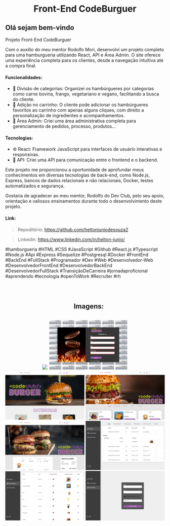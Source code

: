 <h1 align="center">Front-End CodeBurguer</h1>

<h2>Olá sejam bem-vindo</h2>

<p>Projeto Front-End CodeBurguer</p>
<p>Com o auxílio do meu mentor Rodolfo Mori, desenvolvi um projeto completo para uma hamburgueria utilizando React, API e Área Admin. O site oferece uma experiência completa para os clientes, desde a navegação intuitiva até a compra final.</p>

<h4>Funcionalidades:</h4>
<ul>
<li>🌮 Divisão de categorias: Organizei os hambúrgueres por categorias como carne bovina, frango, vegetariano e vegano, facilitando a busca do cliente.</li>
<li>🛒 Adição no carrinho: O cliente pode adicionar os hambúrgueres favoritos ao carrinho com apenas alguns cliques, com direito a personalização de ingredientes e acompanhamentos.</li>
<li>🔐 Área Admin: Criei uma área administrativa completa para gerenciamento de pedidos, processo, produtos...</li>
</ul>

<h4>Tecnologias:</h4>
<ul>
<li>⚙ React: Framework JavaScript para interfaces de usuário interativas e responsivas.</li>
<li>🔧 API: Criei uma API para comunicação entre o frontend e o backend.</li>
</ul>

<p>
Este projeto me proporcionou a oportunidade de aprofundar meus conhecimentos em diversas tecnologias de back-end, como Node.js, Express, bancos de dados relacionais e não relacionais, Docker, testes automatizados e segurança.</p>
<p>
Gostaria de agradecer ao meu mentor, Rodolfo do Dev Club, pelo seu apoio, orientação e valiosos ensinamentos durante todo o desenvolvimento deste projeto.</p>

<h4>Link:</h4>

>Repoditório: https://github.com/heltonjuniodesouza2

>Linkedin: https://www.linkedin.com/in/helton-junio/

<p>
#hamburgueria #HTML #CSS #JavaScript #Github #React.js #Typescript #Node.js #Api #Express #Sequelize #Postgresql #Docker #FrontEnd #BackEnd #FullStack #Programador #Dev #Web #Desenvolvedor-Web #DesenvolvedorFrontEnd #DesenvolvedorBackEnd #DesenvolvedorFullStack #TransiçãoDeCarreira #jornadaproficional #aprendendo #tecnologia #openToWork #Recruiter #rh</p>
<br>

<div id="user-content-toc">
  <ul align="center">
    <h2 style="display: inline-block">Imagens:</h2>
  </ul>
</div>

<div align="center"> 
  <img src="./src/img/git-1.png" width="250px">
  <img src="./src/img/git-2.png" width="250px">
  <img src="./src/img/git-3.png" width="250px">
  <img src="./src/img/git-4.png" width="250px">
  <img src="./src/img/git-5.png" width="250px">
  <img src="./src/img/git-6.png" width="250px">
  <img src="./src/img/git-7.png" width="250px">
  <img src="./src/img/git-8.png" width="250px">
</div>
